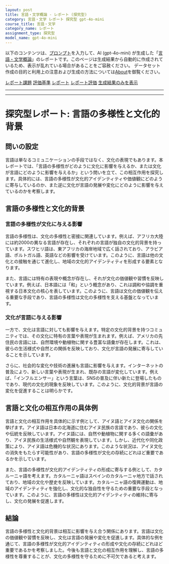 ```yaml
---
layout: post
title: 言語・文学概論 - レポート (探究型)
category: 言語・文学 レポート 探究型 gpt-4o-mini
course_title: 言語・文学
category_name: レポート
assignment_type: 探究型
model_name: gpt-4o-mini
---
```


以下のコンテンツは、[プロンプト](https://github.com/takedatoshiyuki/synthetic_assignments/tree/main/generated/言語・文学/gpt-4o-mini/prompt_レポート-探究型.md)を入力して、AI (gpt-4o-mini) が生成した「[言語・文学概論](/contents/言語・文学/)」のレポートです。このページは生成結果から自動的に作成されているため、表示が乱れている場合があることをご容赦ください。
データセット作成の目的と利用上の注意および生成の方法については[About](/About)を御覧ください。

[レポート課題](../レポート課題-探究型)
[評価基準](../評価基準-探究型)
[レポート](../レポート-探究型)
[レポート評価](../レポート評価-探究型)
[生成結果のみを表示](https://github.com/takedatoshiyuki/synthetic_assignments/tree/main/generated/言語・文学/gpt-4o-mini/レポート-探究型.md)
  

***
***
  
# 探究型レポート: 言語の多様性と文化的背景

## 問いの設定

言語は単なるコミュニケーションの手段ではなく、文化の表現でもあります。本レポートでは、「言語の多様性がどのように文化に影響を与えるか、または文化が言語にどのように影響を与えるか」という問いを立て、この相互作用を探究します。具体的には、言語の多様性が文化的アイデンティティや価値観にどのように寄与しているのか、また逆に文化が言語の発展や変化にどのように影響を与えているのかを考察します。

## 言語の多様性と文化的背景

### 言語の多様性が文化に与える影響

言語の多様性は、文化の多様性と密接に関連しています。例えば、アフリカ大陸には約2000の異なる言語が存在し、それぞれの言語が独自の文化的背景を持っています。スワヒリ語は、東アフリカの海岸地域で広く話されており、アラビア語、ポルトガル語、英語などの影響を受けています。このように、言語は他の文化との接触を通じて進化し、地域の文化的アイデンティティを形成する要素となります。

また、言語には特有の表現や概念が存在し、それが文化の価値観や習慣を反映しています。例えば、日本語には「和」という概念があり、これは調和や協調を重視する日本文化の核心を表しています。このように、言語は文化の価値観を伝える重要な手段であり、言語の多様性は文化の多様性を支える基盤となっています。

### 文化が言語に与える影響

一方で、文化は言語に対しても影響を与えます。特定の文化的背景を持つコミュニティでは、その文化に特有の言葉や表現が生まれます。例えば、アメリカの先住民の言語には、自然環境や動植物に関する豊富な語彙が存在します。これは、彼らの生活様式や自然との関係を反映しており、文化が言語の発展に寄与していることを示しています。

さらに、社会的な変化や技術の進展も言語に影響を与えます。インターネットの普及により、新しい言葉や表現が生まれ、既存の言語が変化しています。例えば、「インフルエンサー」という言葉は、SNSの普及に伴い新たに登場したものであり、現代の文化的現象を反映しています。このように、文化的背景が言語の変化を促進することは明らかです。

## 言語と文化の相互作用の具体例

言語と文化の相互作用を具体的に示す例として、アイヌ語とアイヌ文化の関係を挙げます。アイヌ語は日本の北海道に住むアイヌ民族の言語であり、彼らの文化や伝統を反映しています。アイヌ語には、自然や動植物に関する多くの語彙があり、アイヌ民族の生活様式や自然観を表現しています。しかし、近代化や同化政策により、アイヌ語は危機的な状況にあります。このような状況は、アイヌ文化の消失をもたらす可能性があり、言語の多様性が文化の存続にどれほど重要であるかを示しています。

また、言語の多様性が文化的アイデンティティの形成に寄与する例として、カタルーニャ語を考えます。カタルーニャ語はスペインのカタルーニャ地方で話されており、地域の文化や歴史を反映しています。カタルーニャ語の復興運動は、地域のアイデンティティを強化し、文化的な独自性を守るための重要な手段となっています。このように、言語の多様性は文化的アイデンティティの維持に寄与し、文化の発展を促進します。

## 結論

言語の多様性と文化的背景は相互に影響を与え合う関係にあります。言語は文化の価値観や習慣を反映し、文化は言語の発展や変化を促進します。具体的な例を通じて、言語の多様性が文化的アイデンティティの形成や文化の存続にどれほど重要であるかを考察しました。今後も言語と文化の相互作用を理解し、言語の多様性を尊重することが、文化の多様性を守るために不可欠であると考えます。
